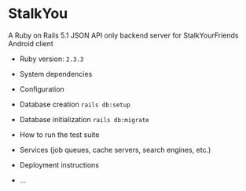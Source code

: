 # StalkYou

A Ruby on Rails 5.1 JSON API only backend server for StalkYourFriends Android client

* Ruby version: 
`2.3.3`

* System dependencies

* Configuration

* Database creation
`rails db:setup`

* Database initialization
`rails db:migrate`

* How to run the test suite

* Services (job queues, cache servers, search engines, etc.)

* Deployment instructions

* ...
